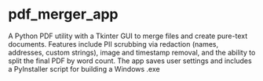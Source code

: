 # pdf_merger_app
A Python PDF utility with a Tkinter GUI to merge files and create pure-text documents. Features include PII scrubbing via redaction (names, addresses, custom strings), image and timestamp removal, and the ability to split the final PDF by word count. The app saves user settings and includes a PyInstaller script for building a Windows .exe
